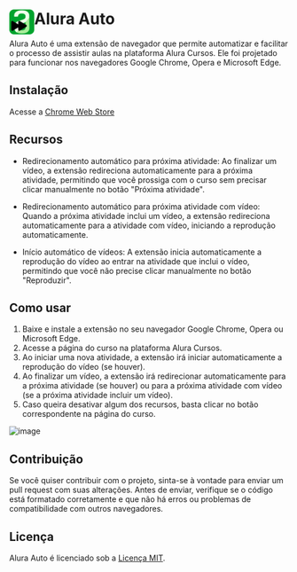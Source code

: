 # <img src="public/icons/icon_48.png" width="45" align="left"> Alura Auto

Alura Auto é uma extensão de navegador que permite automatizar e facilitar o processo de assistir aulas na plataforma Alura Cursos. Ele foi projetado para funcionar nos navegadores Google Chrome, Opera e Microsoft Edge.

## Instalação

Acesse a [Chrome Web Store](https://chrome.google.com/webstore/detail/alura-auto/ikiaohfhiodkfnidnpmiahnoolhjlloj)

## Recursos

- Redirecionamento automático para próxima atividade: Ao finalizar um vídeo, a extensão redireciona automaticamente para a próxima atividade, permitindo que você prossiga com o curso sem precisar clicar manualmente no botão "Próxima atividade".

- Redirecionamento automático para próxima atividade com vídeo: Quando a próxima atividade inclui um vídeo, a extensão redireciona automaticamente para a atividade com vídeo, iniciando a reprodução automaticamente.

- Início automático de vídeos: A extensão inicia automaticamente a reprodução do vídeo ao entrar na atividade que inclui o vídeo, permitindo que você não precise clicar manualmente no botão "Reproduzir".

## Como usar

1. Baixe e instale a extensão no seu navegador Google Chrome, Opera ou Microsoft Edge.
2. Acesse a página do curso na plataforma Alura Cursos.
3. Ao iniciar uma nova atividade, a extensão irá iniciar automaticamente a reprodução do vídeo (se houver).
4. Ao finalizar um vídeo, a extensão irá redirecionar automaticamente para a próxima atividade (se houver) ou para a próxima atividade com vídeo (se a próxima atividade incluir um vídeo).
5. Caso queira desativar algum dos recursos, basta clicar no botão correspondente na página do curso.

![image](https://user-images.githubusercontent.com/3043984/227227918-78aeb435-b313-4b0a-b6a3-61efd6555c94.png)

## Contribuição

Se você quiser contribuir com o projeto, sinta-se à vontade para enviar um pull request com suas alterações. Antes de enviar, verifique se o código está formatado corretamente e que não há erros ou problemas de compatibilidade com outros navegadores.

## Licença

Alura Auto é licenciado sob a [Licença MIT](https://github.com/samueledson/alura-auto/blob/main/LICENSE).

